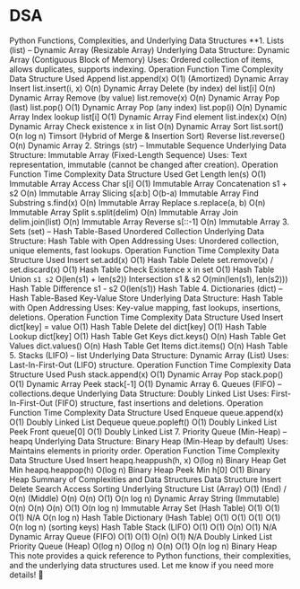 # DSA
Python Functions, Complexities, and Underlying Data Structures
**1. Lists (list) – Dynamic Array (Resizable Array)
Underlying Data Structure: Dynamic Array (Contiguous Block of Memory)
Uses: Ordered collection of items, allows duplicates, supports indexing.
Operation	Function	Time Complexity	Data Structure Used
Append	list.append(x)	O(1) (Amortized)	Dynamic Array
Insert	list.insert(i, x)	O(n)	Dynamic Array
Delete (by index)	del list[i]	O(n)	Dynamic Array
Remove (by value)	list.remove(x)	O(n)	Dynamic Array
Pop (last)	list.pop()	O(1)	Dynamic Array
Pop (any index)	list.pop(i)	O(n)	Dynamic Array
Index lookup	list[i]	O(1)	Dynamic Array
Find element	list.index(x)	O(n)	Dynamic Array
Check existence	x in list	O(n)	Dynamic Array
Sort	list.sort()	O(n log n)	Timsort (Hybrid of Merge & Insertion Sort)
Reverse	list.reverse()	O(n)	Dynamic Array
2. Strings (str) – Immutable Sequence
Underlying Data Structure: Immutable Array (Fixed-Length Sequence)
Uses: Text representation, immutable (cannot be changed after creation).
Operation	Function	Time Complexity	Data Structure Used
Get Length	len(s)	O(1)	Immutable Array
Access Char	s[i]	O(1)	Immutable Array
Concatenation	s1 + s2	O(n)	Immutable Array
Slicing	s[a:b]	O(b-a)	Immutable Array
Find Substring	s.find(x)	O(n)	Immutable Array
Replace	s.replace(a, b)	O(n)	Immutable Array
Split	s.split(delim)	O(n)	Immutable Array
Join	delim.join(list)	O(n)	Immutable Array
Reverse	s[::-1]	O(n)	Immutable Array
3. Sets (set) – Hash Table-Based Unordered Collection
Underlying Data Structure: Hash Table with Open Addressing
Uses: Unordered collection, unique elements, fast lookups.
Operation	Function	Time Complexity	Data Structure Used
Insert	set.add(x)	O(1)	Hash Table
Delete	set.remove(x) / set.discard(x)	O(1)	Hash Table
Check Existence	x in set	O(1)	Hash Table
Union	`s1	s2`	O(len(s1) + len(s2))
Intersection	s1 & s2	O(min(len(s1), len(s2)))	Hash Table
Difference	s1 - s2	O(len(s1))	Hash Table
4. Dictionaries (dict) – Hash Table-Based Key-Value Store
Underlying Data Structure: Hash Table with Open Addressing
Uses: Key-value mapping, fast lookups, insertions, deletions.
Operation	Function	Time Complexity	Data Structure Used
Insert	dict[key] = value	O(1)	Hash Table
Delete	del dict[key]	O(1)	Hash Table
Lookup	dict[key]	O(1)	Hash Table
Get Keys	dict.keys()	O(n)	Hash Table
Get Values	dict.values()	O(n)	Hash Table
Get Items	dict.items()	O(n)	Hash Table
5. Stacks (LIFO) – list
Underlying Data Structure: Dynamic Array (List)
Uses: Last-In-First-Out (LIFO) structure.
Operation	Function	Time Complexity	Data Structure Used
Push	stack.append(x)	O(1)	Dynamic Array
Pop	stack.pop()	O(1)	Dynamic Array
Peek	stack[-1]	O(1)	Dynamic Array
6. Queues (FIFO) – collections.deque
Underlying Data Structure: Doubly Linked List
Uses: First-In-First-Out (FIFO) structure, fast insertions and deletions.
Operation	Function	Time Complexity	Data Structure Used
Enqueue	queue.append(x)	O(1)	Doubly Linked List
Dequeue	queue.popleft()	O(1)	Doubly Linked List
Peek Front	queue[0]	O(1)	Doubly Linked List
7. Priority Queue (Min-Heap) – heapq
Underlying Data Structure: Binary Heap (Min-Heap by default)
Uses: Maintains elements in priority order.
Operation	Function	Time Complexity	Data Structure Used
Insert	heapq.heappush(h, x)	O(log n)	Binary Heap
Get Min	heapq.heappop(h)	O(log n)	Binary Heap
Peek Min	h[0]	O(1)	Binary Heap
Summary of Complexities and Data Structures
Data Structure	Insert	Delete	Search	Access	Sorting	Underlying Structure
List (Array)	O(1) (End) / O(n) (Middle)	O(n)	O(n)	O(1)	O(n log n)	Dynamic Array
String (Immutable)	O(n)	O(n)	O(n)	O(1)	O(n log n)	Immutable Array
Set (Hash Table)	O(1)	O(1)	O(1)	N/A	O(n log n)	Hash Table
Dictionary (Hash Table)	O(1)	O(1)	O(1)	O(1)	O(n log n) (sorting keys)	Hash Table
Stack (LIFO)	O(1)	O(1)	O(n)	O(1)	N/A	Dynamic Array
Queue (FIFO)	O(1)	O(1)	O(n)	O(1)	N/A	Doubly Linked List
Priority Queue (Heap)	O(log n)	O(log n)	O(n)	O(1)	O(n log n)	Binary Heap
This note provides a quick reference to Python functions, their complexities, and the underlying data structures used. Let me know if you need more details! 🚀
